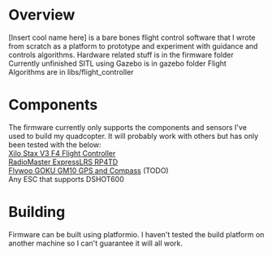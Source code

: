 # Overview
[Insert cool name here] is a bare bones flight control software that I wrote from scratch as a platform to prototype and experiment with guidance and controls algorithms.
Hardware related stuff is in the firmware folder
Currently unfinished SITL using Gazebo is in gazebo folder
Flight Algorithms are in libs/flight_controller

# Components
The firmware currently only supports the components and sensors I've used to build my quadcopter. It will probably work with others but has only been tested with the below:  
[Xilo Stax V3 F4 Flight Controller](https://www.getfpv.com/xilo-stax-v3-f4-flight-controller-30x30.html)  
[RadioMaster ExpressLRS RP4TD](https://www.getfpv.com/radiomaster-expresslrs-2-4ghz-receiver-w-antennas-rp4td.html)  
[Flywoo GOKU GM10 GPS and Compass](https://www.getfpv.com/flywoo-goku-gm10-mini-v3-gps-w-compass.html) (TODO)  
Any ESC that supports DSHOT600

# Building
Firmware can be built using platformio. I haven't tested the build platform on another machine so I can't guarantee it will all work.
